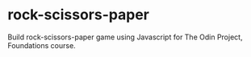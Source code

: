 # rock-scissors-paper
Build  rock-scissors-paper game using Javascript for The Odin Project, Foundations course.

